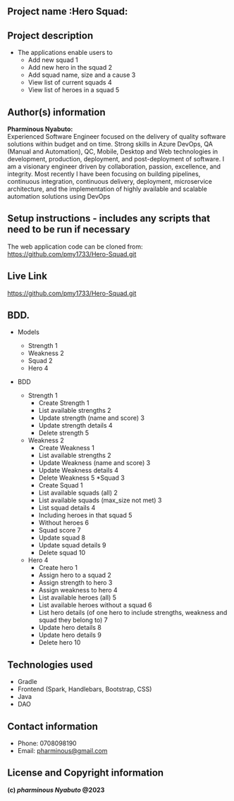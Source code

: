 ## Project name :**Hero Squad:**
## Project description
* The applications enable users to
    * Add new squad 1
    * Add new hero in the squad 2
    * Add squad name, size and a cause 3
    * View list of current squads 4
    * View list of heroes in a squad 5
## Author(s) information
**Pharminous Nyabuto:**  
Experienced Software Engineer focused on the delivery of quality software solutions within budget and on time. Strong skills in Azure DevOps, QA (Manual and Automation), QC, Mobile, Desktop and Web technologies in development, production, deployment, and post-deployment of software. I am a visionary engineer driven by collaboration, passion, excellence, and integrity. Most recently I have been focusing on building pipelines, continuous integration, continuous delivery, deployment, microservice architecture, and the implementation of highly available and scalable automation solutions using DevOps
## Setup instructions - includes any scripts that need to be run if necessary

The web application code can be cloned from: https://github.com/pmy1733/Hero-Squad.git
## Live Link

https://github.com/pmy1733/Hero-Squad.git
## BDD.

* Models
    * Strength 1
    * Weakness 2
    * Squad 2
    * Hero 4

* BDD
    * Strength 1
        * Create Strength 1
        * List available strengths 2
        * Update strength (name and score) 3
        * Update strength details 4
        * Delete strength 5
    * Weakness 2
        * Create Weakness 1
        * List available strengths  2
        * Update Weakness (name and score) 3
        * Update Weakness details 4
        * Delete Weakness 5
    *Squad 3
        * Create Squad 1
        * List available squads (all) 2
        * List available squads (max_size not met) 3
        * List squad details 4
        * Including heroes in that squad 5
        * Without heroes 6
        * Squad score 7
        * Update squad 8
        * Update squad details 9
        * Delete squad 10
    * Hero 4
        * Create hero 1
        * Assign hero to a squad 2
        * Assign strength to hero 3
        * Assign weakness to hero 4
        * List available heroes (all) 5
        * List available heroes without a squad 6
        * List hero details (of one hero to include strengths, weakness and squad they belong to) 7
        * Update hero details 8
        * Update hero details 9
        * Delete hero 10

## Technologies used

* Gradle
* Frontend (Spark, Handlebars, Bootstrap, CSS)
* Java
* DAO
## Contact information

* Phone: 0708098190
* Email: pharminous@gmail.com
## License and Copyright information
__(c) *pharminous Nyabuto*  @2023__
